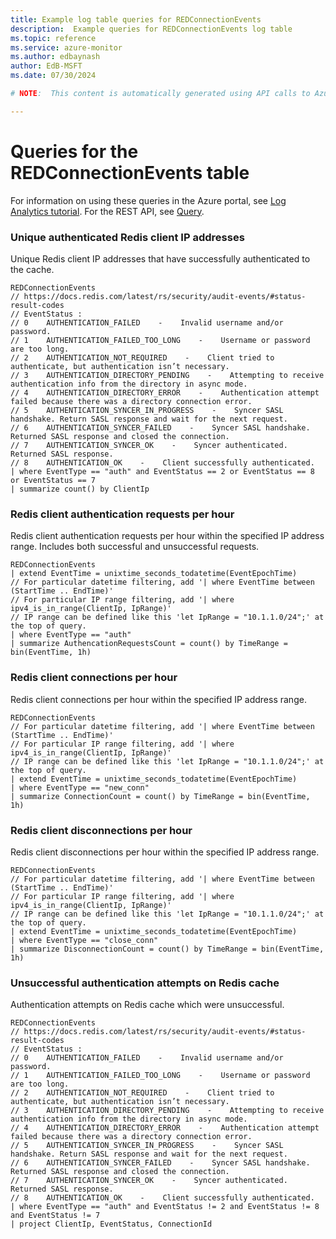 ```yaml
---
title: Example log table queries for REDConnectionEvents
description:  Example queries for REDConnectionEvents log table
ms.topic: reference
ms.service: azure-monitor
ms.author: edbaynash
author: EdB-MSFT
ms.date: 07/30/2024

# NOTE:  This content is automatically generated using API calls to Azure. Any edits made on these files will be overwritten in the next run of the script. 

---
```


# Queries for the REDConnectionEvents table

For information on using these queries in the Azure portal, see [Log Analytics tutorial](/azure/azure-monitor/logs/log-analytics-tutorial). For the REST API, see [Query](/rest/api/loganalytics/query).


### Unique authenticated Redis client IP addresses  


Unique Redis client IP addresses that have successfully authenticated to the cache.  

```query
REDConnectionEvents
// https://docs.redis.com/latest/rs/security/audit-events/#status-result-codes
// EventStatus :
// 0    AUTHENTICATION_FAILED    -    Invalid username and/or password.
// 1    AUTHENTICATION_FAILED_TOO_LONG    -    Username or password are too long.
// 2    AUTHENTICATION_NOT_REQUIRED    -    Client tried to authenticate, but authentication isn’t necessary.
// 3    AUTHENTICATION_DIRECTORY_PENDING    -    Attempting to receive authentication info from the directory in async mode.
// 4    AUTHENTICATION_DIRECTORY_ERROR    -    Authentication attempt failed because there was a directory connection error.
// 5    AUTHENTICATION_SYNCER_IN_PROGRESS    -    Syncer SASL handshake. Return SASL response and wait for the next request.
// 6    AUTHENTICATION_SYNCER_FAILED    -    Syncer SASL handshake. Returned SASL response and closed the connection.
// 7    AUTHENTICATION_SYNCER_OK    -    Syncer authenticated. Returned SASL response.
// 8    AUTHENTICATION_OK    -    Client successfully authenticated.
| where EventType == "auth" and EventStatus == 2 or EventStatus == 8 or EventStatus == 7
| summarize count() by ClientIp
```



### Redis client authentication requests per hour  


Redis client authentication requests per hour within the specified IP address range. Includes both successful and unsuccessful requests.  

```query
REDConnectionEvents
| extend EventTime = unixtime_seconds_todatetime(EventEpochTime)
// For particular datetime filtering, add '| where EventTime between (StartTime .. EndTime)'
// For particular IP range filtering, add '| where ipv4_is_in_range(ClientIp, IpRange)'
// IP range can be defined like this 'let IpRange = "10.1.1.0/24";' at the top of query.
| where EventType == "auth"
| summarize AuthencationRequestsCount = count() by TimeRange = bin(EventTime, 1h)

```



### Redis client connections per hour  


Redis client connections per hour within the specified IP address range.  

```query
REDConnectionEvents
// For particular datetime filtering, add '| where EventTime between (StartTime .. EndTime)'
// For particular IP range filtering, add '| where ipv4_is_in_range(ClientIp, IpRange)'
// IP range can be defined like this 'let IpRange = "10.1.1.0/24";' at the top of query.
| extend EventTime = unixtime_seconds_todatetime(EventEpochTime)
| where EventType == "new_conn"
| summarize ConnectionCount = count() by TimeRange = bin(EventTime, 1h)

```



### Redis client disconnections per hour  


Redis client disconnections per hour within the specified IP address range.  

```query
REDConnectionEvents
// For particular datetime filtering, add '| where EventTime between (StartTime .. EndTime)'
// For particular IP range filtering, add '| where ipv4_is_in_range(ClientIp, IpRange)'
// IP range can be defined like this 'let IpRange = "10.1.1.0/24";' at the top of query.
| extend EventTime = unixtime_seconds_todatetime(EventEpochTime)
| where EventType == "close_conn"
| summarize DisconnectionCount = count() by TimeRange = bin(EventTime, 1h)

```



### Unsuccessful authentication attempts on Redis cache  


Authentication attempts on Redis cache which were unsuccessful.  

```query
REDConnectionEvents
// https://docs.redis.com/latest/rs/security/audit-events/#status-result-codes
// EventStatus : 
// 0    AUTHENTICATION_FAILED    -    Invalid username and/or password.
// 1    AUTHENTICATION_FAILED_TOO_LONG    -    Username or password are too long.
// 2    AUTHENTICATION_NOT_REQUIRED    -    Client tried to authenticate, but authentication isn’t necessary.
// 3    AUTHENTICATION_DIRECTORY_PENDING    -    Attempting to receive authentication info from the directory in async mode.
// 4    AUTHENTICATION_DIRECTORY_ERROR    -    Authentication attempt failed because there was a directory connection error.
// 5    AUTHENTICATION_SYNCER_IN_PROGRESS    -    Syncer SASL handshake. Return SASL response and wait for the next request.
// 6    AUTHENTICATION_SYNCER_FAILED    -    Syncer SASL handshake. Returned SASL response and closed the connection.
// 7    AUTHENTICATION_SYNCER_OK    -    Syncer authenticated. Returned SASL response.
// 8    AUTHENTICATION_OK    -    Client successfully authenticated.
| where EventType == "auth" and EventStatus != 2 and EventStatus != 8 and EventStatus != 7
| project ClientIp, EventStatus, ConnectionId
```


